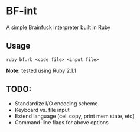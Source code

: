 # BF-int
A simple Brainfuck interpreter built in Ruby

## Usage
```
ruby bf.rb <code file> <input file>
```
**Note:** tested using Ruby 2.1.1

## TODO:
- Standardize I/O encoding scheme
- Keyboard vs. file input
- Extend language (cell copy, print mem state, etc)
- Command-line flags for above options
